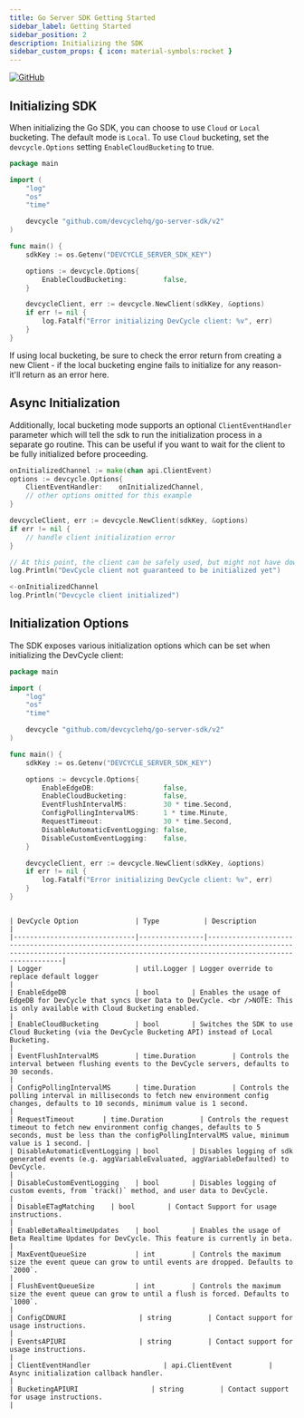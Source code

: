 ```yaml
---
title: Go Server SDK Getting Started
sidebar_label: Getting Started
sidebar_position: 2
description: Initializing the SDK
sidebar_custom_props: { icon: material-symbols:rocket }
---
```


[![GitHub](https://img.shields.io/github/stars/devcyclehq/go-server-sdk.svg?style=social&label=Star&maxAge=2592000)](https://github.com/DevCycleHQ/go-server-sdk)

## Initializing SDK

[//]: # (wizard-initialize-start)

When initializing the Go SDK, you can choose to use `Cloud` or `Local` bucketing. The default mode is `Local`.
To use `Cloud` bucketing, set the `devcycle.Options` setting `EnableCloudBucketing` to true.

```go
package main

import (
	"log"
	"os"
	"time"

	devcycle "github.com/devcyclehq/go-server-sdk/v2"
)

func main() {
	sdkKey := os.Getenv("DEVCYCLE_SERVER_SDK_KEY")

	options := devcycle.Options{
		EnableCloudBucketing:         false,
	}

	devcycleClient, err := devcycle.NewClient(sdkKey, &options)
	if err != nil {
		log.Fatalf("Error initializing DevCycle client: %v", err)
	}
}
```
[//]: # (wizard-initialize-end)

If using local bucketing, be sure to check the error return from creating a new Client - if the local bucketing engine fails to
initialize for any reason- it'll return as an error here.

## Async Initialization

Additionally, local bucketing mode supports an optional `ClientEventHandler` parameter which will tell the sdk to run the initialization
process in a separate go routine. This can be useful if you want to wait for the client to be fully initialized before proceeding.

```go
onInitializedChannel := make(chan api.ClientEvent)
options := devcycle.Options{
    ClientEventHandler:    onInitializedChannel,
    // other options omitted for this example
}

devcycleClient, err := devcycle.NewClient(sdkKey, &options)
if err != nil {
    // handle client initialization error
}

// At this point, the client can be safely used, but might not have downloaded configuration yet and will return default values until that completes
log.Println("DevCycle client not guaranteed to be initialized yet")

<-onInitializedChannel
log.Println("Devcycle client initialized")
```

## Initialization Options

The SDK exposes various initialization options which can be set when initializing the DevCycle client:

```go
package main

import (
	"log"
	"os"
	"time"

	devcycle "github.com/devcyclehq/go-server-sdk/v2"
)

func main() {
	sdkKey := os.Getenv("DEVCYCLE_SERVER_SDK_KEY")

	options := devcycle.Options{
		EnableEdgeDB:                 false,
		EnableCloudBucketing:         false,
		EventFlushIntervalMS:         30 * time.Second,
		ConfigPollingIntervalMS:      1 * time.Minute,
		RequestTimeout:               30 * time.Second,
		DisableAutomaticEventLogging: false,
		DisableCustomEventLogging:    false,
	}

	devcycleClient, err := devcycle.NewClient(sdkKey, &options)
	if err != nil {
		log.Fatalf("Error initializing DevCycle client: %v", err)
	}
}
```
```

| DevCycle Option              | Type           | Description                                                                                                                                                                  |
|------------------------------|----------------|------------------------------------------------------------------------------------------------------------------------------------------------------------------------------|
| Logger                       | util.Logger | Logger override to replace default logger                                                              |
| EnableEdgeDB                 | bool        | Enables the usage of EdgeDB for DevCycle that syncs User Data to DevCycle. <br />NOTE: This is only available with Cloud Bucketing enabled.                                          |
| EnableCloudBucketing         | bool        | Switches the SDK to use Cloud Bucketing (via the DevCycle Bucketing API) instead of Local Bucketing.                                                                         |
| EventFlushIntervalMS         | time.Duration         | Controls the interval between flushing events to the DevCycle servers, defaults to 30 seconds.                                                                               |
| ConfigPollingIntervalMS      | time.Duration         | Controls the polling interval in milliseconds to fetch new environment config changes, defaults to 10 seconds, minimum value is 1 second.                                    |
| RequestTimeout       | time.Duration         | Controls the request timeout to fetch new environment config changes, defaults to 5 seconds, must be less than the configPollingIntervalMS value, minimum value is 1 second. |
| DisableAutomaticEventLogging | bool        | Disables logging of sdk generated events (e.g. aggVariableEvaluated, aggVariableDefaulted) to DevCycle.                                                                      |
| DisableCustomEventLogging    | bool        | Disables logging of custom events, from `track()` method, and user data to DevCycle.                                                                      |
| DisableETagMatching    | bool        | Contact Support for usage instructions.                                                                      |
| EnableBetaRealtimeUpdates    | bool        | Enables the usage of Beta Realtime Updates for DevCycle. This feature is currently in beta.                                                                                  |
| MaxEventQueueSize            | int         | Controls the maximum size the event queue can grow to until events are dropped. Defaults to `2000`.                                                                          |
| FlushEventQueueSize          | int         | Controls the maximum size the event queue can grow to until a flush is forced. Defaults to `1000`.                                                                           |
| ConfigCDNURI                  | string         | Contact support for usage instructions.                                                                      |
| EventsAPIURI                  | string         | Contact support for usage instructions.                                                                      |
| ClientEventHandler                  | api.ClientEvent         | Async initialization callback handler.                                                                      |
| BucketingAPIURI                  | string         | Contact support for usage instructions.                                                                      |
